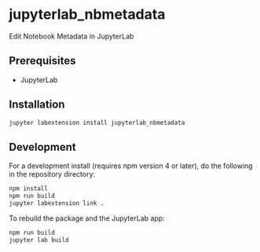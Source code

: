# jupyterlab_nbmetadata

Edit Notebook Metadata in JupyterLab


## Prerequisites

* JupyterLab

## Installation

```bash
jupyter labextension install jupyterlab_nbmetadata
```

## Development

For a development install (requires npm version 4 or later), do the following in the repository directory:

```bash
npm install
npm run build
jupyter labextension link .
```

To rebuild the package and the JupyterLab app:

```bash
npm run build
jupyter lab build
```
